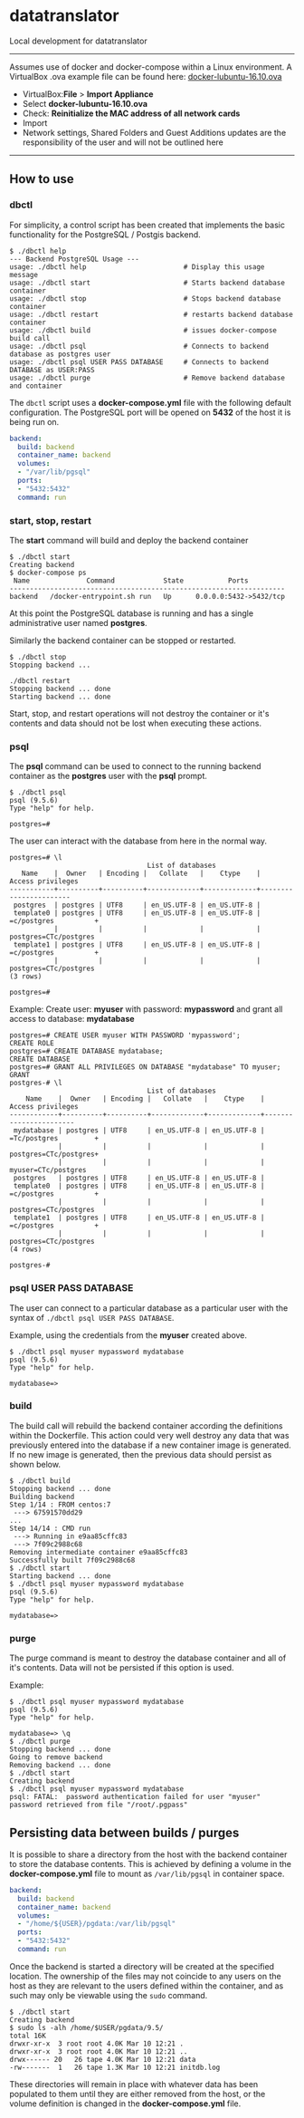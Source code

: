 # datatranslator
Local development for datatranslator

---

Assumes use of docker and docker-compose within a Linux environment. A VirtualBox .ova example file can be found here: [docker-lubuntu-16.10.ova](http://distribution.hydroshare.org/public_html/docker-lubuntu-16.10.ova)

- VirtualBox:**File** > **Import Appliance**
- Select **docker-lubuntu-16.10.ova**
- Check: **Reinitialize the MAC address of all network cards**
- Import
- Network settings, Shared Folders and Guest Additions updates are the responsibility of the user and will not be outlined here

---

## How to use

### dbctl

For simplicity, a control script has been created that implements the basic functionality for the PostgreSQL / Postgis backend.

```
$ ./dbctl help
--- Backend PostgreSQL Usage ---
usage: ./dbctl help                        # Display this usage message
usage: ./dbctl start                       # Starts backend database container
usage: ./dbctl stop                        # Stops backend database container
usage: ./dbctl restart                     # restarts backend database container
usage: ./dbctl build                       # issues docker-compose build call
usage: ./dbctl psql                        # Connects to backend database as postgres user
usage: ./dbctl psql USER PASS DATABASE     # Connects to backend DATABASE as USER:PASS
usage: ./dbctl purge                       # Remove backend database and container
```

The `dbctl` script uses a **docker-compose.yml** file with the following default configuration. The PostgreSQL port will be opened on **5432** of the host it is being run on.

```yaml
backend:
  build: backend
  container_name: backend
  volumes:
  - "/var/lib/pgsql"
  ports:
  - "5432:5432"
  command: run
```

### start, stop, restart

The **start** command will build and deploy the backend container

```
$ ./dbctl start
Creating backend
$ docker-compose ps
 Name              Command            State           Ports
--------------------------------------------------------------------
backend   /docker-entrypoint.sh run   Up      0.0.0.0:5432->5432/tcp
```

At this point the PostgreSQL database is running and has a single administrative user named **postgres**.

Similarly the backend container can be stopped or restarted.

```
$ ./dbctl stop
Stopping backend ...
```

```
./dbctl restart
Stopping backend ... done
Starting backend ... done
```

Start, stop, and restart operations will not destroy the container or it's contents and data should not be lost when executing these actions.

### psql

The **psql** command can be used to connect to the running backend container as the **postgres** user with the **psql** prompt.

```
$ ./dbctl psql
psql (9.5.6)
Type "help" for help.

postgres=#
```

The user can interact with the database from here in the normal way.

```
postgres=# \l
                                  List of databases
   Name    |  Owner   | Encoding |   Collate   |    Ctype    |   Access privileges
-----------+----------+----------+-------------+-------------+-----------------------
 postgres  | postgres | UTF8     | en_US.UTF-8 | en_US.UTF-8 |
 template0 | postgres | UTF8     | en_US.UTF-8 | en_US.UTF-8 | =c/postgres          +
           |          |          |             |             | postgres=CTc/postgres
 template1 | postgres | UTF8     | en_US.UTF-8 | en_US.UTF-8 | =c/postgres          +
           |          |          |             |             | postgres=CTc/postgres
(3 rows)

postgres=#
```

Example: Create user: **myuser** with password: **mypassword** and grant all access to database: **mydatabase**

```
postgres=# CREATE USER myuser WITH PASSWORD 'mypassword';
CREATE ROLE
postgres=# CREATE DATABASE mydatabase;
CREATE DATABASE
postgres=# GRANT ALL PRIVILEGES ON DATABASE "mydatabase" TO myuser;
GRANT
postgres-# \l
                                  List of databases
    Name    |  Owner   | Encoding |   Collate   |    Ctype    |   Access privileges
------------+----------+----------+-------------+-------------+-----------------------
 mydatabase | postgres | UTF8     | en_US.UTF-8 | en_US.UTF-8 | =Tc/postgres         +
            |          |          |             |             | postgres=CTc/postgres+
            |          |          |             |             | myuser=CTc/postgres
 postgres   | postgres | UTF8     | en_US.UTF-8 | en_US.UTF-8 |
 template0  | postgres | UTF8     | en_US.UTF-8 | en_US.UTF-8 | =c/postgres          +
            |          |          |             |             | postgres=CTc/postgres
 template1  | postgres | UTF8     | en_US.UTF-8 | en_US.UTF-8 | =c/postgres          +
            |          |          |             |             | postgres=CTc/postgres
(4 rows)

postgres-#
```

### psql USER PASS DATABASE

The user can connect to a particular database as a particular user with the syntax of `./dbctl psql USER PASS DATABASE`.

Example, using the credentials from the **myuser** created above.

```
$ ./dbctl psql myuser mypassword mydatabase
psql (9.5.6)
Type "help" for help.

mydatabase=>
```

### build

The build call will rebuild the backend container according the definitions within the Dockerfile. 
This action could very well destroy any data that was previously entered into the database if a new container image is generated. If no new image is generated, then the previous data should persist as shown below.

```
$ ./dbctl build
Stopping backend ... done
Building backend
Step 1/14 : FROM centos:7
 ---> 67591570dd29
...
Step 14/14 : CMD run
 ---> Running in e9aa85cffc83
 ---> 7f09c2988c68
Removing intermediate container e9aa85cffc83
Successfully built 7f09c2988c68
$ ./dbctl start
Starting backend ... done
$ ./dbctl psql myuser mypassword mydatabase
psql (9.5.6)
Type "help" for help.

mydatabase=>
``` 

### purge

The purge command is meant to destroy the database container and all of it's contents. Data will not be persisted if this option is used.

Example:

```
$ ./dbctl psql myuser mypassword mydatabase
psql (9.5.6)
Type "help" for help.

mydatabase=> \q
$ ./dbctl purge
Stopping backend ... done
Going to remove backend
Removing backend ... done
$ ./dbctl start
Creating backend
$ ./dbctl psql myuser mypassword mydatabase
psql: FATAL:  password authentication failed for user "myuser"
password retrieved from file "/root/.pgpass"
```

## Persisting data between builds / purges

It is possible to share a directory from the host with the backend container to store the database contents. This is achieved by defining a volume in the **docker-compose.yml** file to mount as `/var/lib/pgsql` in container space.

```yaml
backend:
  build: backend
  container_name: backend
  volumes:
  - "/home/${USER}/pgdata:/var/lib/pgsql"
  ports:
  - "5432:5432"
  command: run
```

Once the backend is started a directory will be created at the specified location. The ownership of the files may not coincide to any users on the host as they are relevant to the users defined within the container, and as such may only be viewable using the `sudo` command.

```
$ ./dbctl start
Creating backend
$ sudo ls -alh /home/$USER/pgdata/9.5/
total 16K
drwxr-xr-x  3 root root 4.0K Mar 10 12:21 .
drwxr-xr-x  3 root root 4.0K Mar 10 12:21 ..
drwx------ 20   26 tape 4.0K Mar 10 12:21 data
-rw-------  1   26 tape 1.3K Mar 10 12:21 initdb.log
```

These directories will remain in place with whatever data has been populated to them until they are either removed from the host, or the volume definition is changed in the **docker-compose.yml** file.
